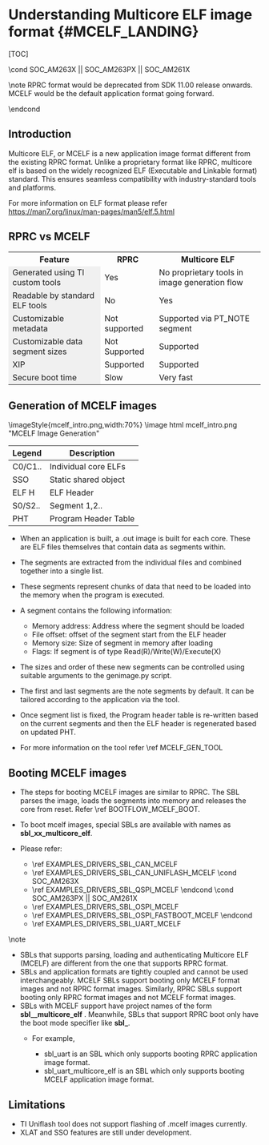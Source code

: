 # Understanding Multicore ELF image format {#MCELF_LANDING}

[TOC]

\cond SOC_AM263X || SOC_AM263PX || SOC_AM261X

\note RPRC format would be deprecated from SDK 11.00 release onwards. MCELF would be the default application format going forward.

\endcond

## Introduction

Multicore ELF, or MCELF is a new application image format different from the existing RPRC format.
Unlike a proprietary format like RPRC, multicore elf is based on the widely recognized ELF (Executable and Linkable format) standard.
This ensures seamless compatibility with industry-standard tools and platforms.

For more information on ELF format please refer https://man7.org/linux/man-pages/man5/elf.5.html

## RPRC vs MCELF

<table>
<tr>
    <th>Feature</th>
    <th>RPRC</th>
    <th>Multicore ELF</th>
</tr>
<tr>
    <td bgcolor=#F0F0F0>Generated using TI custom tools</td>
    <td>Yes
    <td>No proprietary tools in image generation flow
</tr>
<tr>
    <td bgcolor=#F0F0F0>Readable by standard ELF tools</td>
    <td>No
    <td>Yes
</tr>
<tr>
    <td bgcolor=#F0F0F0>Customizable metadata</td>
    <td>Not supported
    <td>Supported via PT_NOTE segment
</tr>
<tr>
    <td bgcolor=#F0F0F0>Customizable data segment sizes</td>
    <td>Not Supported
    <td>Supported
</tr>
<tr>
    <td bgcolor=#F0F0F0>XIP</td>
    <td>Supported
    <td>Supported
</tr>
<tr>
    <td bgcolor=#F0F0F0>Secure boot time</td>
    <td>Slow
    <td>Very fast
</tr>
</table>

## Generation of MCELF images

  \imageStyle{mcelf_intro.png,width:70%}
  \image html mcelf_intro.png "MCELF Image Generation"


Legend        | Description
------------- | -------------
C0/C1..       | Individual core ELFs
SSO           | Static shared object
ELF H         | ELF Header
S0/S2..       | Segment 1,2..
PHT           | Program Header Table

- When an application is built, a .out image is built for each core. These are ELF files themselves that contain data as segments within.
- The segments are extracted from the individual files and combined together into a single list.
- These segments represent chunks of data that need to be loaded into the memory when the program is executed.
- A segment contains the following information: 
  - Memory address: Address where the segment should be loaded
  - File offset: offset of the segment start from the ELF header
  - Memory size: Size of segment in memory after loading
  - Flags: If segment is of type Read(R)/Write(W)/Execute(X)
- The sizes and order of these new segments can be controlled using suitable arguments to the genimage.py script.
- The first and last segments are the note segments by default. It can be tailored according to the application via the tool.
- Once segment list is fixed, the Program header table is re-written based on the current segments and then the ELF header is regenerated based on updated PHT.

- For more information on the tool refer \ref MCELF_GEN_TOOL

## Booting MCELF images

- The steps for booting MCELF images are similar to RPRC. The SBL parses the image, loads the segments into memory and releases the core from reset.
Refer \ref BOOTFLOW_MCELF_BOOT.

- To boot mcelf images, special SBLs are available with names as **sbl_xx_multicore_elf**.

- Please refer:

  - \ref EXAMPLES_DRIVERS_SBL_CAN_MCELF
  - \ref EXAMPLES_DRIVERS_SBL_CAN_UNIFLASH_MCELF
\cond SOC_AM263X
  - \ref EXAMPLES_DRIVERS_SBL_QSPI_MCELF
\endcond
\cond SOC_AM263PX || SOC_AM261X
  - \ref EXAMPLES_DRIVERS_SBL_OSPI_MCELF
  - \ref EXAMPLES_DRIVERS_SBL_OSPI_FASTBOOT_MCELF
\endcond
  - \ref EXAMPLES_DRIVERS_SBL_UART_MCELF

\note 
- SBLs that supports parsing, loading and authenticating Multicore ELF (MCELF) are different from the one that supports RPRC format.
- SBLs and application formats are tightly coupled and cannot be used interchangeably. MCELF SBLs support booting only MCELF format images and not RPRC format images. Similarly, RPRC SBLs support booting only RPRC format images and not MCELF format images.
- SBLs with MCELF support have project names of the form **sbl_<bootmode>_multicore_elf** . Meanwhile, SBLs that support RPRC boot only have the boot mode specifier like **sbl_<bootmode>**.
  - For example,

    - sbl_uart is an SBL which only supports booting RPRC application image format.
    - sbl_uart_multicore_elf is an SBL which only supports booting MCELF application image format.


## Limitations

- TI Uniflash tool does not support flashing of .mcelf images currently.
- XLAT and SSO features are still under development.